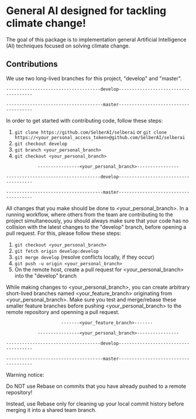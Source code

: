 # General AI designed for tackling climate change!

The goal of this package is to implementation general Artificial Intelligence (AI) techniques focused on solving climate change.



## Contributions

We use two long-lived branches for this project, "develop" and "master".


```
------------------------------------develop-------------------------------------

-------------------------------------master-------------------------------------
```

In order to get started with contributing code, follow these steps:
  1. `git clone https://github.com/SelberAI/selberai`
  or `git clone https://<your_personal_access_token>@github.com/SelberAI/selberai`
  2. `git checkout develop`
  3. `git branch <your_personal_branch>`
  4. `git checkout <your_personal_branch>`
  
```
            ----------------<your_personal_branch>----------------

------------------------------------develop-------------------------------------

-------------------------------------master-------------------------------------
```

All changes that you make should be done to <your_personal_branch>. In a running workflow, where others from the team are contributing to the project simultaneously, you should always make sure that your code has no collision with the latest changes to the "develop" branch, before opening a pull request. For this, please follow these steps:
  1. `git checkout <your_personal_branch>`
  2. `git fetch origin develop:develop`
  3. `git merge develop` (resolve conflicts locally, if they occur)
  4. `git push -u origin <your_personal_branch>`
  5. On the remote host, create a pull request for <your_personal_branch> into the "develop" branch 
  
  
While making changes to <your_personal_branch>, you can create arbitrary short-lived branches named <your_feature_branch> originating from <your_personal_branch>. Make sure you test and merge/rebase these smaller feature branches before pushing <your_personal_branch> to the remote repository and openning a pull request.

```
                     -------<your_feature_branch>-------

            ----------------<your_personal_branch>----------------

------------------------------------develop-------------------------------------

-------------------------------------master-------------------------------------
```



Warning notice:

Do NOT use Rebase on commits that you have already pushed to a remote repository!

Instead, use Rebase only for cleaning up your local commit history before merging it into a shared team branch.
